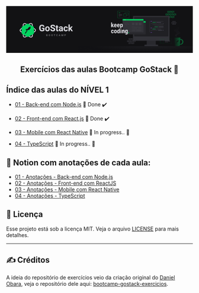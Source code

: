 <img alt="GoStack" src="../.github/GoStackBanner.png"/>

<h2 align="center">
  Exercícios das aulas Bootcamp GoStack 🚀
</h2>

## Índice das aulas do NÍVEL 1

- [01 - Back-end com Node.js](https://github.com/guilhermejulio/gostack-exercicios/tree/master/nivel-1/aula-1-nodejs) 🚀 Done :heavy_check_mark:

- [02 - Front-end com React.js](https://github.com/guilhermejulio/gostack-exercicios/tree/master/nivel-1/aula-2-react) 🚀 Done :heavy_check_mark:

- [03 - Mobile com React Native]() :construction: In progress.. :construction:
- [04 - TypeScript]() :construction: In progress.. :construction:

## :open_book: Notion com anotações de cada aula:

- [01 - Anotações - Back-end com Node.js](https://www.notion.so/Back-end-com-Node-js-7ca13cc58fd14f3eb8604bb98eb5ca23)
- [02 - Anotações - Front-end com ReactJS](https://www.notion.so/Front-end-com-ReactJS-1f17dc451d124e64aa44213c97c69648)
- [03 - Anotações - Mobile com React Native](https://www.notion.so/Mobile-com-React-Native-8ca7154188e8439db3572c79f44546fe)
- [04 - Anotações - TypeScript]()


## :memo: Licença

Esse projeto está sob a licença MIT. Veja o arquivo [LICENSE](LICENSE) para mais detalhes.

---

## :writing_hand: Créditos

A ideia do repositório de exercícios veio da criação original do [Daniel Obara](https://github.com/DanielObara), veja o repositório dele aqui: [bootcamp-gostack-exercicios](https://github.com/DanielObara/bootcamp-gostack-exercicios).
